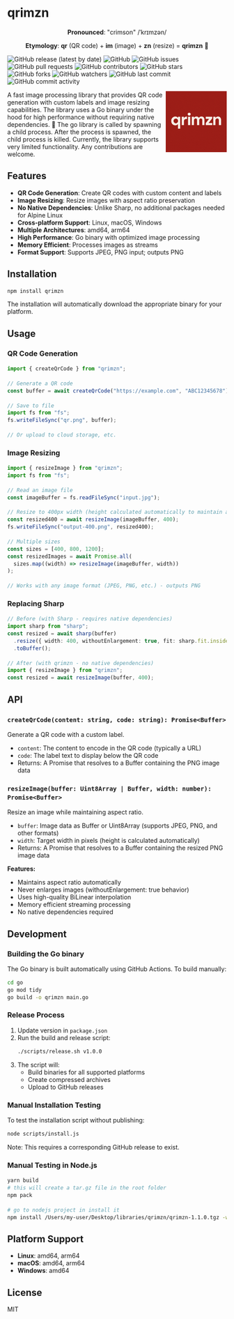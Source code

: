 # qrimzn

<div align="center">
  
**Pronounced**: "crimson" /ˈkrɪmzən/

**Etymology**: **qr** (QR code) + **im** (image) + **zn** (resize) = **qrimzn** 🎨

</div>

![GitHub release (latest by date)](https://img.shields.io/github/v/release/outranker/qrimzn)
![GitHub](https://img.shields.io/github/license/outranker/qrimzn)
![GitHub issues](https://img.shields.io/github/issues/outranker/qrimzn)
![GitHub pull requests](https://img.shields.io/github/issues-pr/outranker/qrimzn)
![GitHub contributors](https://img.shields.io/github/contributors/outranker/qrimzn)
![GitHub stars](https://img.shields.io/github/stars/outranker/qrimzn)
![GitHub forks](https://img.shields.io/github/forks/outranker/qrimzn)
![GitHub watchers](https://img.shields.io/github/watchers/outranker/qrimzn)
![GitHub last commit](https://img.shields.io/github/last-commit/outranker/qrimzn)
![GitHub commit activity](https://img.shields.io/github/commit-activity/m/outranker/qrimzn)

<img src="./assets/logo.png" alt="qrimzn logo" width="140" height="140" align="right">

A fast image processing library that provides QR code generation with custom labels and image resizing capabilities. The library uses a Go binary under the hood for high performance without requiring native dependencies. 🚀
The go library is called by spawning a child process. After the process is spawned, the child process is killed.
Currently, the library supports very limited functionality. Any contributions are welcome.

## Features

- **QR Code Generation**: Create QR codes with custom content and labels
- **Image Resizing**: Resize images with aspect ratio preservation
- **No Native Dependencies**: Unlike Sharp, no additional packages needed for Alpine Linux
- **Cross-platform Support**: Linux, macOS, Windows
- **Multiple Architectures**: amd64, arm64
- **High Performance**: Go binary with optimized image processing
- **Memory Efficient**: Processes images as streams
- **Format Support**: Supports JPEG, PNG input; outputs PNG

## Installation

```bash
npm install qrimzn
```

The installation will automatically download the appropriate binary for your platform.

## Usage

### QR Code Generation

```typescript
import { createQrCode } from "qrimzn";

// Generate a QR code
const buffer = await createQrCode("https://example.com", "ABC12345678");

// Save to file
import fs from "fs";
fs.writeFileSync("qr.png", buffer);

// Or upload to cloud storage, etc.
```

### Image Resizing

```typescript
import { resizeImage } from "qrimzn";
import fs from "fs";

// Read an image file
const imageBuffer = fs.readFileSync("input.jpg");

// Resize to 400px width (height calculated automatically to maintain aspect ratio)
const resized400 = await resizeImage(imageBuffer, 400);
fs.writeFileSync("output-400.png", resized400);

// Multiple sizes
const sizes = [400, 800, 1200];
const resizedImages = await Promise.all(
  sizes.map((width) => resizeImage(imageBuffer, width))
);

// Works with any image format (JPEG, PNG, etc.) - outputs PNG
```

### Replacing Sharp

```typescript
// Before (with Sharp - requires native dependencies)
import sharp from "sharp";
const resized = await sharp(buffer)
  .resize({ width: 400, withoutEnlargement: true, fit: sharp.fit.inside })
  .toBuffer();

// After (with qrimzn - no native dependencies)
import { resizeImage } from "qrimzn";
const resized = await resizeImage(buffer, 400);
```

## API

### `createQrCode(content: string, code: string): Promise<Buffer>`

Generate a QR code with a custom label.

- `content`: The content to encode in the QR code (typically a URL)
- `code`: The label text to display below the QR code
- Returns: A Promise that resolves to a Buffer containing the PNG image data

### `resizeImage(buffer: Uint8Array | Buffer, width: number): Promise<Buffer>`

Resize an image while maintaining aspect ratio.

- `buffer`: Image data as Buffer or Uint8Array (supports JPEG, PNG, and other formats)
- `width`: Target width in pixels (height is calculated automatically)
- Returns: A Promise that resolves to a Buffer containing the resized PNG image data

**Features:**

- Maintains aspect ratio automatically
- Never enlarges images (withoutEnlargement: true behavior)
- Uses high-quality BiLinear interpolation
- Memory efficient streaming processing
- No native dependencies required

## Development

### Building the Go binary

The Go binary is built automatically using GitHub Actions. To build manually:

```bash
cd go
go mod tidy
go build -o qrimzn main.go
```

### Release Process

1. Update version in `package.json`
2. Run the build and release script:
   ```bash
   ./scripts/release.sh v1.0.0
   ```
3. The script will:
   - Build binaries for all supported platforms
   - Create compressed archives
   - Upload to GitHub releases

### Manual Installation Testing

To test the installation script without publishing:

```bash
node scripts/install.js
```

Note: This requires a corresponding GitHub release to exist.

### Manual Testing in Node.js

```bash
yarn build
# this will create a tar.gz file in the root folder
npm pack

# go to nodejs project in install it
npm install /Users/my-user/Desktop/libraries/qrimzn/qrimzn-1.1.0.tgz -w package-name
```

## Platform Support

- **Linux**: amd64, arm64
- **macOS**: amd64, arm64
- **Windows**: amd64

## License

MIT
